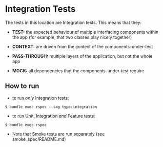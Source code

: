 
# Integration Tests

The tests in this location are Integration tests. This means that they:

* **TEST:** the expected behaviour of multiple interfacing components within the app (for example, that two classes play nicely together)

* **CONTEXT:** are driven from the context of the components-under-test

* **PASS-THROUGH:** multiple layers of the application, but not the whole app

* **MOCK:** all dependencies that the components-under-test require

## How to run

* to run *only* Integration tests:

```
$ bundle exec rspec --tag type:integration
```

* to run Unit, Integration *and* Feature tests:

```
$ bundle exec rspec
```

* Note that Smoke tests are run separately (see smoke_spec/README.md)
